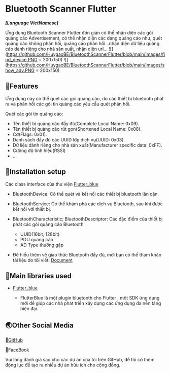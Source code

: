 # Bluetooth Scanner Flutter

**_[Language VietNamese]_**

Ứng dụng Bluetooth Scanner Flutter đơn giản có thể nhận diện các gói quảng cáo Advertisement, có thể nhận diện các dạng quảng cáo như, quét quảng cáo không phản hồi, quảng cáo phản hồi...nhận diện dữ liệu quảng cáo dành riêng cho nhà sản xuất, nhận diện url...
![](https://github.com/HuygaoBE/BluetoothScannerFlutter/blob/main/images/find_device.PNG = 200x150) ![](https://github.com/HuygaoBE/BluetoothScannerFlutter/blob/main/images/show_adv.PNG = 200x150)

## 🔑Features
Ứng dụng này có thể quét các gói quảng cáo, do các thiết bị bluetooth phát ra và phản hồi các gói tin quảng cáo yêu cầu quét phản hồi.

Quét các gói tin quảng cáo:
  * Tên thiết bị quảng cáo đầy đủ(Complete Local Name: 0x09).
  * Tên thiết bị quảng cáo rút gọn(Shortened Local Name: 0x08).
  * Cờ(Flags: 0x01).
  * Danh sách đầy đủ các UUID lớp dịch vụ(UUID: 0x03).
  * Dữ liệu dành riêng cho nhà sản xuất(Manufacturer specific data: 0xFF).
  * Cường độ tính hiệu(RSSI)
  * ...

## 🔧Installation setup
Các class interface của thư viện [Flutter_blue](https://pub.dev/packages/flutter_blue)
 * BluetoothDevice: Có thể quét và kết nối các thiết bị bluetooth lân cận.
 * BluetoothService: Có thể khám phá các dịch vụ Bluetooth, sau khi được kết nối với thiết bị.
 * BluetoothCharacteristic;  BluetoothDescriptor: Các đặc điểm của thiết bị phát các gói quảng cáo Bluetooth
   * UUID(16bit, 128bit)
   * PDU quảng cáo
   * AD Type thường gặp
   
 * Để hiểu thêm về giao thức Bluetooth đầy đủ, mời bạn có thể tham khảo tài liệu do tôi viết: [Document](https://github.com/HuygaoBE/ProductAdvertisingBLE/blob/main/B1709280-%20Nguy%E1%BB%85n%20Thanh%20Huy-%20H%E1%BB%87%20th%E1%BB%91ng%20qu%E1%BA%A3ng%20c%C3%A1o%20s%E1%BA%A3n%20ph%E1%BA%A9m%20d%E1%BB%B1a%20tr%C3%AAn%20c%C3%B4ng%20ngh%E1%BB%87%20Bluetooth-Mobile%20App.pdf)

## 📘Main libraries used
* [Flutter_blue](https://pub.dev/packages/flutter_blue)

  * FlutterBlue là một plugin bluetooth cho Flutter , một SDK ứng dụng mới để giúp các nhà phát triển xây dựng các ứng dụng đa nền tảng hiện đại.

## 🌏Other Social Media

📌[GitHub](https://github.com/HuygaoBE)

📌[FaceBook](https://www.facebook.com/profile.php?id=100007416721622)

Vui lòng đánh giá sao cho các dự án của tôi trên GitHub, để tôi có thêm động lực để tạo ra nhiều dự án hữu ích cho cộng đồng.
